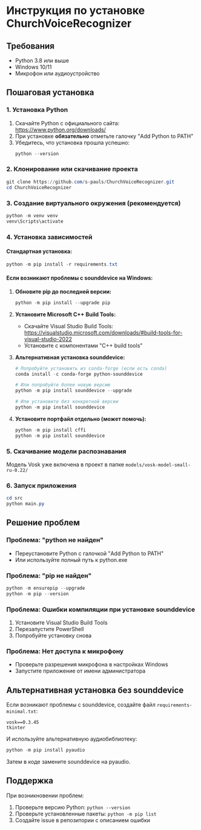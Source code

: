 # Инструкция по установке ChurchVoiceRecognizer

## Требования

- Python 3.8 или выше
- Windows 10/11
- Микрофон или аудиоустройство

## Пошаговая установка

### 1. Установка Python

1. Скачайте Python с официального сайта: https://www.python.org/downloads/
2. При установке **обязательно** отметьте галочку "Add Python to PATH"
3. Убедитесь, что установка прошла успешно:
   ```powershell
   python --version
   ```

### 2. Клонирование или скачивание проекта

```powershell
git clone https://github.com/s-pauls/ChurchVoiceRecognizer.git
cd ChurchVoiceRecognizer
```

### 3. Создание виртуального окружения (рекомендуется)

```powershell
python -m venv venv
venv\Scripts\activate
```

### 4. Установка зависимостей

#### Стандартная установка:
```powershell
python -m pip install -r requirements.txt
```

#### Если возникают проблемы с sounddevice на Windows:

1. **Обновите pip до последней версии:**
   ```powershell
   python -m pip install --upgrade pip
   ```

2. **Установите Microsoft C++ Build Tools:**
   - Скачайте Visual Studio Build Tools: https://visualstudio.microsoft.com/downloads/#build-tools-for-visual-studio-2022
   - Установите с компонентами "C++ build tools"

3. **Альтернативная установка sounddevice:**
   ```powershell
   # Попробуйте установить из conda-forge (если есть conda)
   conda install -c conda-forge python-sounddevice
   
   # Или попробуйте более новую версию
   python -m pip install sounddevice --upgrade
   
   # Или установите без конкретной версии
   python -m pip install sounddevice
   ```

4. **Установите портфайл отдельно (может помочь):**
   ```powershell
   python -m pip install cffi
   python -m pip install sounddevice
   ```

### 5. Скачивание модели распознавания

Модель Vosk уже включена в проект в папке `models/vosk-model-small-ru-0.22/`

### 6. Запуск приложения

```powershell
cd src
python main.py
```

## Решение проблем

### Проблема: "python не найден"
- Переустановите Python с галочкой "Add Python to PATH"
- Или используйте полный путь к python.exe

### Проблема: "pip не найден"
```powershell
python -m ensurepip --upgrade
python -m pip --version
```

### Проблема: Ошибки компиляции при установке sounddevice
1. Установите Visual Studio Build Tools
2. Перезапустите PowerShell
3. Попробуйте установку снова

### Проблема: Нет доступа к микрофону
- Проверьте разрешения микрофона в настройках Windows
- Запустите приложение от имени администратора

## Альтернативная установка без sounddevice

Если возникают проблемы с sounddevice, создайте файл `requirements-minimal.txt`:

```
vosk==0.3.45
tkinter
```

И используйте альтернативную аудиобиблиотеку:
```powershell
python -m pip install pyaudio
```

Затем в коде замените sounddevice на pyaudio.

## Поддержка

При возникновении проблем:
1. Проверьте версию Python: `python --version`
2. Проверьте установленные пакеты: `python -m pip list`
3. Создайте issue в репозитории с описанием ошибки
